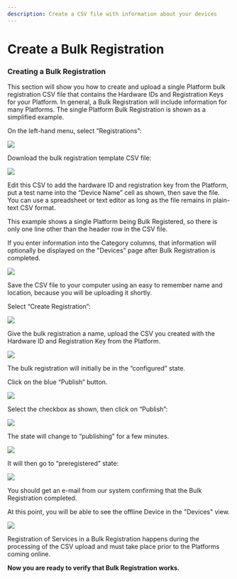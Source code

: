 ```yaml
---
description: Create a CSV file with information about your devices
---
```


# Create a Bulk Registration

### **Creating a Bulk Registration**

This section will show you how to create and upload a single Platform bulk registration CSV file that contains the Hardware IDs and Registration Keys for your Platform.  In general, a Bulk Registration will include information for many Platforms.  The single Platform Bulk Registration is shown as a simplified example.

On the left-hand menu, select “Registrations”:

![](../../.gitbook/assets/image%20%28427%29.png)

Download the bulk registration template CSV file:

![](../../.gitbook/assets/image%20%28358%29.png)

Edit this CSV to add the hardware ID and registration key from the Platform, put a test name into the “Device Name” cell as shown, then save the file.  You can use a spreadsheet or text editor as long as the file remains in plain-text CSV format.

This example shows a single Platform being Bulk Registered, so there is only one line other than the header row in the CSV file.

If you enter information into the Category columns, that information will optionally be displayed on the "Devices" page after Bulk Registration is completed.

![](../../.gitbook/assets/image%20%28405%29.png)

Save the CSV file to your computer using an easy to remember name and location, because you will be uploading it shortly.

Select “Create Registration”:

![](../../.gitbook/assets/image%20%28149%29.png)

Give the bulk registration a name, upload the CSV you created with the Hardware ID and Registration Key from the Platform.

![](../../.gitbook/assets/image%20%28364%29.png)

The bulk registration will initially be in the “configured” state.  

Click on the blue “Publish” button.

![](../../.gitbook/assets/image%20%2861%29.png)

Select the checkbox as shown, then click on “Publish”:

![](../../.gitbook/assets/image%20%28253%29.png)

The state will change to “publishing” for a few minutes.

![](../../.gitbook/assets/image%20%28383%29.png)

It will then go to “preregistered” state:

![](../../.gitbook/assets/image%20%28161%29.png)

You should get an e-mail from our system confirming that the Bulk Registration completed.

At this point, you will be able to see the offline Device in the "Devices" view.  

![](../../.gitbook/assets/image%20%28163%29.png)

Registration of Services in a Bulk Registration happens during the processing of the CSV upload and must take place prior to the Platforms coming online.

**Now you are ready to verify that Bulk Registration works.**  


